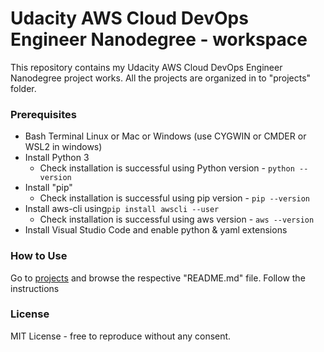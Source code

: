 # Udacity AWS Cloud DevOps Engineer Nanodegree  - workspace

This repository contains my Udacity AWS Cloud DevOps Engineer Nanodegree project works. All the projects are organized in to "projects" folder.

### Prerequisites 
- Bash Terminal Linux or Mac or Windows (use CYGWIN or CMDER or WSL2 in windows)
- Install Python 3
    - Check installation is successful using Python version - ```python --version```
- Install "pip"
    - Check installation is successful using pip version - ```pip --version```
- Install aws-cli using```pip install awscli --user```
    - Check installation is successful using aws version - ```aws --version```
- Install Visual Studio Code and enable python & yaml extensions 


### How to Use 

Go to [projects](/projects) and browse the respective "README.md" file. Follow the instructions 



### License 
MIT License - free to reproduce without any consent.













